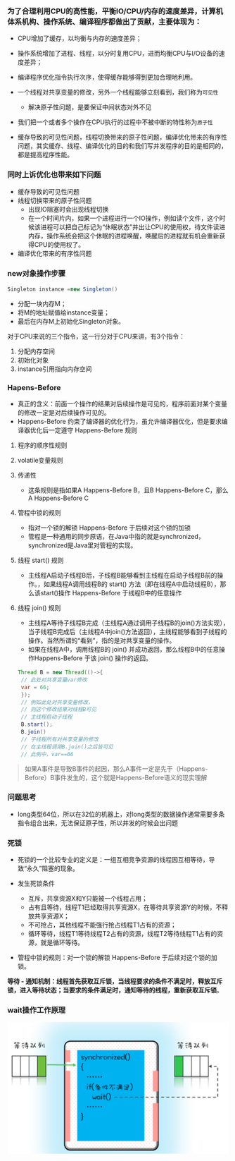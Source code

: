 ### 为了合理利用CPU的高性能，平衡IO/CPU/内存的速度差异，计算机体系机构、操作系统、编译程序都做出了贡献，主要体现为：
  - CPU增加了缓存，以均衡与内存的速度差异；
  - 操作系统增加了进程、线程，以分时复用CPU，进而均衡CPU与I/O设备的速度差异；
  - 编译程序优化指令执行次序，使得缓存能够得到更加合理地利用。

- 一个线程对共享变量的修改，另外一个线程能够立刻看到，我们称为```可见性```
  - 解决原子性问题，是要保证中间状态对外不见
- 我们把一个或者多个操作在CPU执行的过程中不被中断的特性称为```原子性```
- 缓存导致的可见性问题，线程切换带来的原子性问题，编译优化带来的有序性问题，其实缓存、线程、编译优化的目的和我们写并发程序的目的是相同的，都是提高程序性能。

### 同时上诉优化也带来如下问题
- 缓存导致的可见性问题
- 线程切换带来的原子性问题
  - 出现IO阻塞时会出现线程切换
  - 在一个时间片内，如果一个进程进行一个IO操作，例如读个文件，这个时候该进程可以把自己标记为“休眠状态”并出让CPU的使用权，待文件读进内存，操作系统会把这个休眠的进程唤醒，唤醒后的进程就有机会重新获得CPU的使用权了。
- 编译优化带来的有序性问题

### new对象操作步骤
``` java
Singleton instance =new Singleton()
```
- 分配一块内存M；
- 将M的地址赋值给instance变量；
- 最后在内存M上初始化Singleton对象。

对于CPU来说的三个指令，这一行分对于CPU来讲，有3个指令：
1. 分配内存空间
2. 初始化对象
3. instance引用指向内存空间

### Hapens-Before
- 真正的含义：前面一个操作的结果对后续操作是可见的，程序前面对某个变量的修改一定是对后续操作可见的。
- Happens-Before 约束了编译器的优化行为，虽允许编译器优化，但是要求编译器优化后一定遵守 Happens-Before 规则

1. 程序的顺序性规则
2. volatile变量规则
3. 传递性
   
   - 这条规则是指如果A Happens-Before B，且B Happens-Before C，那么A Happens-Before C
4. 管程中锁的规则
   - 指对一个锁的解锁 Happens-Before 于后续对这个锁的加锁
   - 管程是一种通用的同步原语，在Java中指的就是synchronized，synchronized是Java里对管程的实现。
5. 线程 start() 规则
   
   - 主线程A启动子线程B后，子线程B能够看到主线程在启动子线程B前的操作。，如果线程A调用线程B的 start() 方法（即在线程A中启动线程B），那么该start()操作 Happens-Before 于线程B中的任意操作
6. 线程 join() 规则
   - 主线程A等待子线程B完成（主线程A通过调用子线程B的join()方法实现），当子线程B完成后（主线程A中join()方法返回），主线程能够看到子线程的操作。当然所谓的“看到”，指的是对共享变量的操作。
   - 如果在线程A中，调用线程B的 join() 并成功返回，那么线程B中的任意操作Happens-Before 于该 join() 操作的返回。
   ```java
   Thread B = new Thread(()->{
    // 此处对共享变量var修改
    var = 66;
    });
    // 例如此处对共享变量修改，
    // 则这个修改结果对线程B可见
    // 主线程启动子线程
    B.start();
    B.join()
    // 子线程所有对共享变量的修改
    // 在主线程调用B.join()之后皆可见
    // 此例中，var==66
   ```
>如果A事件是导致B事件的起因，那么A事件一定是先于（Happens-Before）B事件发生的，这个就是Happens-Before语义的现实理解
### 问题思考
- long类型64位，所以在32位的机器上，对long类型的数据操作通常需要多条指令组合出来，无法保证原子性，所以并发的时候会出问题

### 死锁
- 死锁的一个比较专业的定义是：一组互相竞争资源的线程因互相等待，导致“永久”阻塞的现象。
- 发生死锁条件
  - 互斥，共享资源X和Y只能被一个线程占用；
  - 占有且等待，线程T1已经取得共享资源X，在等待共享资源Y的时候，不释放共享资源X；
  - 不可抢占，其他线程不能强行抢占线程T1占有的资源；
  - 循环等待，线程T1等待线程T2占有的资源，线程T2等待线程T1占有的资源，就是循环等待。

- 管程中锁的规则：对一个锁的解锁 Happens-Before 于后续对这个锁的加锁。

**等待 - 通知机制：线程首先获取互斥锁，当线程要求的条件不满足时，释放互斥锁，进入等待状态；当要求的条件满足时，通知等待的线程，重新获取互斥锁**。

### wait操作工作原理

<img src="assets/image-20201103204220546.png" alt="image-20201103204220546"  />